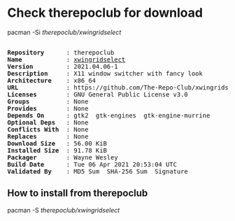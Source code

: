 # Check therepoclub for download

pacman -Si *therepoclub/xwingridselect*

<div class="highlight"><pre class="highlight"><text>
<b>Repository</b>      : therepoclub
<b>Name</b>            : <a href="../../x86_64/xwingridselect-2021.04.06-1-x86_64.pkg.tar.zst">xwingridselect</a>
<b>Version</b>         : 2021.04.06-1
<b>Description</b>     : X11 window switcher with fancy look
<b>Architecture</b>    : x86_64
<b>URL</b>             : https://github.com/The-Repo-Club/xwingridselect
<b>Licenses</b>        : GNU General Public License v3.0
<b>Groups</b>          : None
<b>Provides</b>        : None
<b>Depends On</b>      : gtk2  gtk-engines  gtk-engine-murrine
<b>Optional Deps</b>   : None
<b>Conflicts With</b>  : None
<b>Replaces</b>        : None
<b>Download Size</b>   : 56.00 KiB
<b>Installed Size</b>  : 91.78 KiB
<b>Packager</b>        : Wayne Wesley <wayne6324@gmail.com>
<b>Build Date</b>      : Tue 06 Apr 2021 20:53:04 UTC
<b>Validated By</b>    : MD5 Sum  SHA-256 Sum  Signature
</text></pre></div>

## How to install from therepoclub

pacman -S *therepoclub/xwingridselect*
